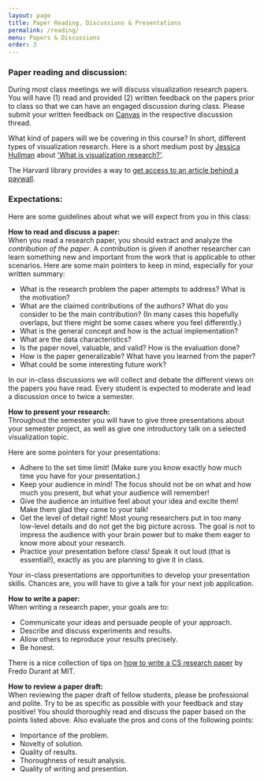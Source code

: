 ```yaml
---
layout: page
title: Paper Reading, Discussions & Presentations
permalink: /reading/
menu: Papers & Discussions
order: 3
---
```



### Paper reading and discussion:
During most class meetings we will discuss visualization research papers. You will have (1) read and provided (2) written feedback on the papers prior to class so that we can have an engaged discussion during class. Please submit your written feedback on [Canvas](https://canvas.harvard.edu/courses/56265/discussion_topics) in the respective discussion thread. 


What kind of papers will we be covering in this course? In short, different types of visualization research. Here is a short medium post by [Jessica Hullman](https://users.eecs.northwestern.edu/~jhullman/) about ['What is visualization research?'](https://medium.com/multiple-views-visualization-research-explained/what-is-visualization-research-what-should-it-be-8840a9ba658).

The Harvard library provides a way to [get access to an article behind a paywall](https://library.harvard.edu/services-tools/check-harvard-library-bookmark).


### Expectations:
Here are some guidelines about what we will expect from you in this class:

**How to read and discuss a paper:**  
When you read a research paper, you should extract and analyze the *contribution of the paper*. A *contribution* is given if another researcher can learn something new and important from the work that is applicable to other scenarios. Here are some main pointers to keep in mind, especially for your written summary:

* What is the research problem the paper attempts to address? What is the motivation?
* What are the claimed contributions of the authors? What do you consider to be the main contribution? (In many cases this hopefully overlaps, but there might be some cases where you feel differently.)
* What is the general concept and how is the actual implementation?
* What are the data characteristics?
* Is the paper novel, valuable, and valid? How is the evaluation done?
* How is the paper generalizable? What have you learned from the paper?
* What could be some interesting future work?

In our in-class discussions we will collect and debate the different views on the papers you have read. Every student is expected to moderate and lead a discussion once to twice a semester.

**How to present your research:**  
Throughout the semester you will have to give three presentations about your semester project, as well as give one introductory talk on a selected visualization topic. 

Here are some pointers for your presentations: 
 
* Adhere to the set time limit! (Make sure you know exactly how much time you have for your presentation.)
* Keep your audience in mind! The focus should not be on what and how much you present, but what your audience will remember! 
* Give the audience an intuitive feel about your idea and excite them! Make them glad they came to your talk!
* Get the level of detail right! Most young researchers put in too many low-level details and do not get the big picture across. The goal is not to impress the audience with your brain power but to make them eager to know more about your research.
* Practice your presentation before class! Speak it out loud (that is essential!), exactly as you are planning to give it in class.

Your in-class presentations are opportunities to develop your presentation skills. Chances are, you will have to give a talk for your next job application.

**How to write a paper:**   
When writing a research paper, your goals are to:

* Communicate your ideas and persuade people of your approach.
* Describe and discuss experiments and results.
* Allow others to reproduce your results precisely.
* Be honest.

There is a nice collection of tips on [how to write a CS research paper](http://people.csail.mit.edu/fredo/PUBLI/writing.pdf) by Fredo Durant at MIT.

**How to review a paper draft:**  
When reviewing the paper draft of fellow students, please be professional and polite. Try to be as specific as possible with your feedback and stay positive! You should thoroughly read and discuss the paper based on the points listed above. Also evaluate the pros and cons of the following points:

* Importance of the problem.
* Novelty of solution.
* Quality of results.
* Thoroughness of result analysis.
* Quality of writing and presention.
